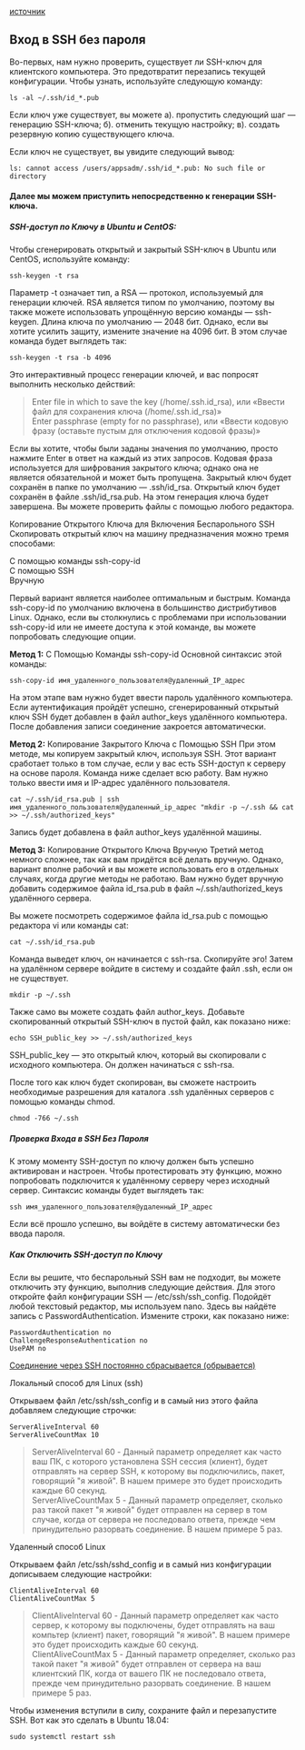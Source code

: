 [источник](https://www.hostinger.ru/rukovodstva/ssh-bez-parolia)

## Вход в SSH без пароля

Во-первых, нам нужно проверить, существует ли SSH-ключ для клиентского компьютера.
Это предотвратит перезапись текущей конфигурации. Чтобы узнать, используйте следующую команду:
````
ls -al ~/.ssh/id_*.pub
````

Если ключ уже существует, вы можете
а). пропустить следующий шаг — генерацию SSH-ключа;
б). отменить текущую настройку;
в). создать резервную копию существующего ключа.

Если ключ не существует, вы увидите следующий вывод:
````
ls: cannot access /users/appsadm/.ssh/id_*.pub: No such file or directory
````

#### Далее мы можем приступить непосредственно к генерации SSH-ключа.

##### SSH-доступ по Ключу в Ubuntu и CentOS:
Чтобы сгенерировать открытый и закрытый SSH-ключ в Ubuntu или CentOS, используйте команду:
````
ssh-keygen -t rsa
````

Параметр -t означает тип, а RSA — протокол, используемый для генерации ключей.
RSA является типом по умолчанию, поэтому вы также можете использовать упрощённую версию
команды — ssh-keygen. Длина ключа по умолчанию — 2048 бит. Однако, если вы хотите усилить
защиту, измените значение на 4096 бит. В этом случае команда будет выглядеть так:
````
ssh-keygen -t rsa -b 4096
````

Это интерактивный процесс генерации ключей, и вас попросят выполнить несколько действий:

> Enter file in which to save the key (/home/.ssh.id_rsa), или «Ввести файл для сохранения ключа (/home/.ssh.id_rsa)»  
> Enter passphrase (empty for no passphrase), или «Ввести кодовую фразу (оставьте пустым для отключения кодовой фразы)»

Если вы хотите, чтобы были заданы значения по умолчанию, просто нажмите Enter в ответ
на каждый из этих запросов. Кодовая фраза используется для шифрования закрытого ключа;
однако она не является обязательной и может быть пропущена.
Закрытый ключ будет сохранён в папке по умолчанию — .ssh/id_rsa.
Открытый ключ будет сохранён в файле .ssh/id_rsa.pub. На этом генерация ключа
будет завершена. Вы можете проверить файлы с помощью любого редактора.

Копирование Открытого Ключа для Включения Беспарольного SSH  
Скопировать открытый ключ на машину предназначения можно тремя способами:

С помощью команды ssh-copy-id  
С помощью SSH  
Вручную

Первый вариант является наиболее оптимальным и быстрым. Команда ssh-copy-id по умолчанию
включена в большинство дистрибутивов Linux. Однако, если вы столкнулись с проблемами
при использовании ssh-copy-id или не имеете доступа к этой команде, вы можете попробовать
следующие опции.

**Метод 1:** С Помощью Команды ssh-copy-id
Основной синтаксис этой команды:
````
ssh-copy-id имя_удаленного_пользователя@удаленный_IP_aдрес
````

На этом этапе вам нужно будет ввести пароль удалённого компьютера.
Если аутентификация пройдёт успешно, сгенерированный открытый ключ SSH
будет добавлен в файл author_keys удалённого компьютера.
После добавления записи соединение закроется автоматически.

**Метод 2:** Копирование Закрытого Ключа с Помощью SSH
При этом методе, мы копируем закрытый ключ, используя SSH. Этот вариант сработает
только в том случае, если у вас есть SSH-доступ к серверу на основе пароля.
Команда ниже сделает всю работу. Вам нужно только ввести имя и IP-адрес удалённого
пользователя.

````
cat ~/.ssh/id_rsa.pub | ssh имя_удаленного_пользователя@удаленный_ip_aдрес "mkdir -p ~/.ssh && cat >> ~/.ssh/authorized_keys"
````

Запись будет добавлена в файл author_keys удалённой машины.

**Метод 3:** Копирование Открытого Ключа Вручную
Третий метод немного сложнее, так как вам придётся всё делать вручную. Однако,
вариант вполне рабочий и вы можете использовать его в отдельных случаях,
когда другие методы не работаю. Вам нужно будет вручную добавить содержимое
файла id_rsa.pub в файл ~/.ssh/authorized_keys удалённого сервера.

Вы можете посмотреть содержимое файла id_rsa.pub с помощью редактора vi или команды cat:
````
cat ~/.ssh/id_rsa.pub
````

Команда выведет ключ, он начинается с ssh-rsa. Скопируйте эго! Затем на удалённом сервере
войдите в систему и создайте файл .ssh, если он не существует.
````
mkdir -p ~/.ssh
````

Также само вы можете создать файл author_keys. Добавьте скопированный открытый SSH-ключ
в пустой файл, как показано ниже:
````
echo SSH_public_key >> ~/.ssh/authorized_keys
````

SSH_public_key — это открытый ключ, который вы скопировали с исходного компьютера.
Он должен начинаться с ssh-rsa.

После того как ключ будет скопирован, вы сможете настроить необходимые разрешения
для каталога .ssh удалённых серверов с помощью команды chmod.
````
chmod -766 ~/.ssh
````

##### Проверка Входа в SSH Без Пароля

К этому моменту SSH-доступ по ключу должен быть успешно активирован и настроен.
Чтобы протестировать эту функцию, можно попробовать подключится к удалённому серверу
через исходный сервер. Синтаксис команды будет выглядеть так:
````
ssh имя_удаленного_пользователя@удаленный_IP_aдрес
````

Если всё прошло успешно, вы войдёте в систему автоматически без ввода пароля.

##### Как Отключить SSH-доступ по Ключу

Если вы решите, что беспарольный SSH вам не подходит, вы можете отключить эту функцию,
выполнив следующие действия. Для этого откройте файл конфигурации SSH — /etc/ssh/ssh_config.
Подойдёт любой текстовый редактор, мы используем nano. Здесь вы найдёте запись с
PasswordAuthentication. Измените строки, как показано ниже:

````
PasswordAuthentication no
ChallengeResponseAuthentication no
UsePAM no
````

[Соединение через SSH постоянно сбрасывается (обрывается)](https://pc.ru/articles/soedinenie-cherez-ssh-postoyanno-sbrasyvaetsya-obryvaetsya)

Локальный способ для Linux (ssh)

Открываем файл /etc/ssh/ssh_config и в самый низ этого файла добавляем следующие строчки:

````
ServerAliveInterval 60
ServerAliveCountMax 10
````

> ServerAliveInterval 60 - Данный параметр определяет как часто ваш ПК, с которого установлена SSH сессия (клиент), будет отправлять на сервер SSH, к которому вы подключились, пакет, говорящий "я живой". В нашем примере это будет происходить каждые 60 секунд.  
> ServerAliveCountMax 5 - Данный параметр определяет, сколько раз такой пакет "я живой" будет отправлен на сервер в том случае, когда от сервера не последовало ответа, прежде чем принудительно разорвать соединение. В нашем примере 5 раз.

Удаленный способ Linux

Открываем файл /etc/ssh/sshd_config и в самый низ конфигурации дописываем следующие настройки:

````
ClientAliveInterval 60
ClientAliveCountMax 5
````

> ClientAliveInterval 60 - Данный параметр определяет как часто сервер, к которому вы подключены, будет отправлять на ваш компьтер (клиент) пакет, говорящий "я живой". В нашем примере это будет происходить каждые 60 секунд.  
> ClientAliveCountMax 5 - Данный параметр определяет, сколько раз такой пакет "я живой" будет отправлен от сервера на ваш клиентский ПК, когда от вашего ПК не последовало ответа, прежде чем принудительно разорвать соединение. В нашем примере 5 раз.

Чтобы изменения вступили в силу, сохраните файл и перезапустите SSH.
Вот как это сделать в Ubuntu 18.04:
````
sudo systemctl restart ssh
````
